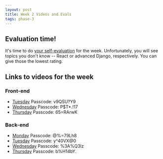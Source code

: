 ```yaml
---
layout: post
title: Week 2 Videos and Evals
tags: phase-3
---
```


## Evaluation time!

It's time to do [your self-evaluation](https://classroom.momentumlearn.com/evaluations/) for the week. Unfortunately, you will see topics you don't know -- React or advanced Django, respectively. You can give those the lowest rating.

## Links to videos for the week

### Front-end

* [Tuesday](https://us02web.zoom.us/rec/share/UejPnKFvPc23XeNQIULcotQU-kxaECUzn9DvG2M5LNO88jp0FxQfSJ7SfH3fMPw.Q4iDqP0K1o4iyJPG) Passcode: v9QSU?Y9
* [Wednesday](https://us02web.zoom.us/rec/share/PN69hanPRXeqOb_tZzT9Pmvz68KFewt7XbvMW4_q2liUFN5Kf6q6LwoBtMZ5hkQY.-3Tju5zOPGDtBs3x) Passcode: P$T*.!17
* [Thursday](https://us02web.zoom.us/rec/share/VyQdWJP3sNynFG7Ybw5iQf5cUl7RzHU-qKQW-AmbEpjoTBbRnG_cXN3MUAoMWnyZ.b_75Mh_wEq_MCAbX) Passcode: 65=RArwK



### Back-end

* [Monday](https://us02web.zoom.us/rec/share/A_0-6Jn65oUTuoycUIy_Pby85vxh03gDzR3fYasueqc6nBtuDFrmyfVeITESprtD.zRcpsHWivLse_zYx) Passcode: @%=79Lh8
* [Tuesday](https://us02web.zoom.us/rec/share/ZBxxU40g5LvBJ1xTlboypBs3zLDeq797MpJ40KC1y6AidYEIX5gByMJM_nUaRTA-.Bq6zumi3FATgFV2_) Passcode: y^40VX@0
* [Wednesday](https://us02web.zoom.us/rec/share/xV66gFHrgEE0lNhqETilfuVedDQskuFF7RTUtuxdL16AjtaLKg4xUbb7pI74q9Q3.YelfbGZe9xo5Jqyh) Passcode: %3A%Q3lz
* [Thursday](https://us02web.zoom.us/rec/share/AxbXSHXD4bIu5IKJkVTqPRODUiSyei1hDtz3E5m4n9SYik8nmPIvdbG728DHX99B.6eSqOfwJbrtS1hQM) Passcode: b%H14bY.
